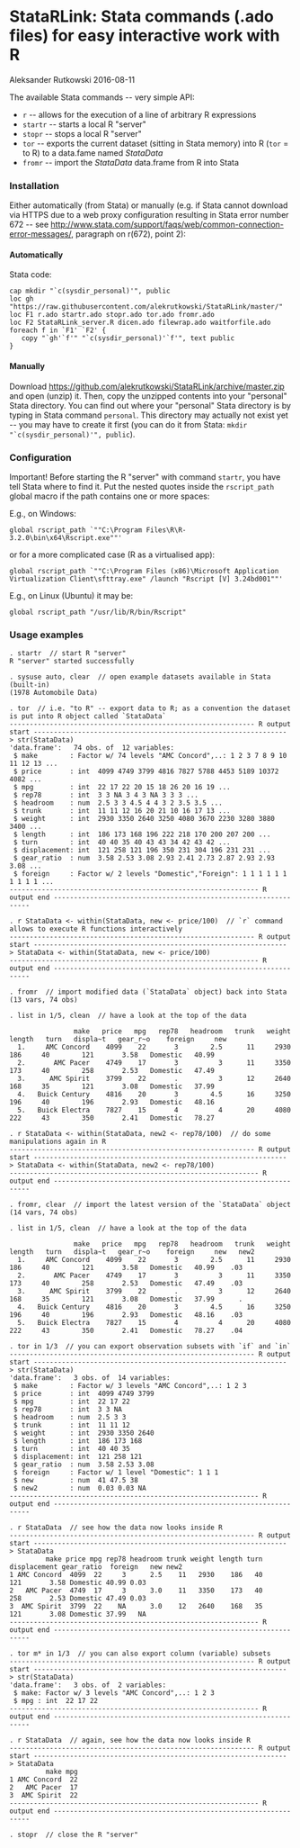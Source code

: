 StataRLink: Stata commands (.ado files) for easy interactive work with R
================
Aleksander Rutkowski
2016-08-11

The available Stata commands -- very simple API:

- `r` -- allows for the execution of a line of arbitrary R expressions
- `startr` -- starts a local R "server"
- `stopr` -- stops a local R "server"
- `tor` -- exports the current dataset (sitting in Stata memory) into R (`tor` = to R) to a data.fame named *StataData*
- `fromr` -- import the *StataData* data.frame from R into Stata

### Installation

Either automatically (from Stata) or manually (e.g. if Stata cannot download via HTTPS
due to a web proxy configuration resulting in Stata error number 672 -- see
<http://www.stata.com/support/faqs/web/common-connection-error-messages/>,
paragraph on r(672), point 2):

#### Automatically

Stata code:

```
cap mkdir "`c(sysdir_personal)'", public
loc gh "https://raw.githubusercontent.com/alekrutkowski/StataRLink/master/"
loc F1 r.ado startr.ado stopr.ado tor.ado fromr.ado
loc F2 StataRLink_server.R dicen.ado filewrap.ado waitforfile.ado
foreach f in `F1' `F2' {
   copy "`gh'`f'" "`c(sysdir_personal)'`f'", text public
}
```

#### Manually

Download <https://github.com/alekrutkowski/StataRLink/archive/master.zip>
and open (unzip) it. Then, copy the unzipped contents into your "personal"
Stata directory. You can find out where your "personal" Stata directory is by
typing in Stata command `personal`. This directory may actually not exist yet --
you may have to create it first (you can do it from Stata:
``mkdir "`c(sysdir_personal)'", public``).

### Configuration

Important! Before starting the R "server" with command `startr`,
you have tell Stata where to find it. Put the nested quotes
inside the `rscript_path` global macro if the path contains
one or more spaces:

E.g., on Windows:

```
global rscript_path `""C:\Program Files\R\R-3.2.0\bin\x64\Rscript.exe""'
```

or for a more complicated case (R as a virtualised app):

```
global rscript_path `""C:\Program Files (x86)\Microsoft Application Virtualization Client\sfttray.exe" /launch "Rscript [V] 3.24bd001""'
```

E.g., on Linux (Ubuntu) it may be:

```
global rscript_path "/usr/lib/R/bin/Rscript"
```

### Usage examples

```
. startr  // start R "server"
R "server" started successfully

. sysuse auto, clear  // open example datasets available in Stata (built-in)
(1978 Automobile Data)

. tor  // i.e. "to R" -- export data to R; as a convention the dataset is put into R object called `StataData`
------------------------------------------------------------- R output start ---------------------------------------------------------------
> str(StataData)
'data.frame':   74 obs. of  12 variables:
 $ make        : Factor w/ 74 levels "AMC Concord",..: 1 2 3 7 8 9 10 11 12 13 ...
 $ price       : int  4099 4749 3799 4816 7827 5788 4453 5189 10372 4082 ...
 $ mpg         : int  22 17 22 20 15 18 26 20 16 19 ...
 $ rep78       : int  3 3 NA 3 4 3 NA 3 3 3 ...
 $ headroom    : num  2.5 3 3 4.5 4 4 3 2 3.5 3.5 ...
 $ trunk       : int  11 11 12 16 20 21 10 16 17 13 ...
 $ weight      : int  2930 3350 2640 3250 4080 3670 2230 3280 3880 3400 ...
 $ length      : int  186 173 168 196 222 218 170 200 207 200 ...
 $ turn        : int  40 40 35 40 43 43 34 42 43 42 ...
 $ displacement: int  121 258 121 196 350 231 304 196 231 231 ...
 $ gear_ratio  : num  3.58 2.53 3.08 2.93 2.41 2.73 2.87 2.93 2.93 3.08 ...
 $ foreign     : Factor w/ 2 levels "Domestic","Foreign": 1 1 1 1 1 1 1 1 1 1 ...
-------------------------------------------------------------- R output end ----------------------------------------------------------------

. r StataData <- within(StataData, new <- price/100)  // `r` command allows to execute R functions interactively
------------------------------------------------------------- R output start ---------------------------------------------------------------
> StataData <- within(StataData, new <- price/100)
-------------------------------------------------------------- R output end ----------------------------------------------------------------

. fromr  // import modified data (`StataData` object) back into Stata
(13 vars, 74 obs)

. list in 1/5, clean  // have a look at the top of the data

                make   price   mpg   rep78   headroom   trunk   weight   length   turn   displa~t   gear_r~o    foreign     new  
  1.     AMC Concord    4099    22       3        2.5      11     2930      186     40        121       3.58   Domestic   40.99  
  2.       AMC Pacer    4749    17       3          3      11     3350      173     40        258       2.53   Domestic   47.49  
  3.      AMC Spirit    3799    22       .          3      12     2640      168     35        121       3.08   Domestic   37.99  
  4.   Buick Century    4816    20       3        4.5      16     3250      196     40        196       2.93   Domestic   48.16  
  5.   Buick Electra    7827    15       4          4      20     4080      222     43        350       2.41   Domestic   78.27  

. r StataData <- within(StataData, new2 <- rep78/100)  // do some manipulations again in R
------------------------------------------------------------- R output start ---------------------------------------------------------------
> StataData <- within(StataData, new2 <- rep78/100)
-------------------------------------------------------------- R output end ----------------------------------------------------------------

. fromr, clear  // import the latest version of the `StataData` object
(14 vars, 74 obs)

. list in 1/5, clean  // have a look at the top of the data

                make   price   mpg   rep78   headroom   trunk   weight   length   turn   displa~t   gear_r~o    foreign     new   new2  
  1.     AMC Concord    4099    22       3        2.5      11     2930      186     40        121       3.58   Domestic   40.99    .03  
  2.       AMC Pacer    4749    17       3          3      11     3350      173     40        258       2.53   Domestic   47.49    .03  
  3.      AMC Spirit    3799    22       .          3      12     2640      168     35        121       3.08   Domestic   37.99      .  
  4.   Buick Century    4816    20       3        4.5      16     3250      196     40        196       2.93   Domestic   48.16    .03  
  5.   Buick Electra    7827    15       4          4      20     4080      222     43        350       2.41   Domestic   78.27    .04  

. tor in 1/3  // you can export observation subsets with `if` and `in`
------------------------------------------------------------- R output start ---------------------------------------------------------------
> str(StataData)
'data.frame':   3 obs. of  14 variables:
 $ make        : Factor w/ 3 levels "AMC Concord",..: 1 2 3
 $ price       : int  4099 4749 3799
 $ mpg         : int  22 17 22
 $ rep78       : int  3 3 NA
 $ headroom    : num  2.5 3 3
 $ trunk       : int  11 11 12
 $ weight      : int  2930 3350 2640
 $ length      : int  186 173 168
 $ turn        : int  40 40 35
 $ displacement: int  121 258 121
 $ gear_ratio  : num  3.58 2.53 3.08
 $ foreign     : Factor w/ 1 level "Domestic": 1 1 1
 $ new         : num  41 47.5 38
 $ new2        : num  0.03 0.03 NA
-------------------------------------------------------------- R output end ----------------------------------------------------------------

. r StataData  // see how the data now looks inside R
------------------------------------------------------------- R output start ---------------------------------------------------------------
> StataData
         make price mpg rep78 headroom trunk weight length turn displacement gear_ratio  foreign   new new2
1 AMC Concord  4099  22     3      2.5    11   2930    186   40          121       3.58 Domestic 40.99 0.03
2   AMC Pacer  4749  17     3      3.0    11   3350    173   40          258       2.53 Domestic 47.49 0.03
3  AMC Spirit  3799  22    NA      3.0    12   2640    168   35          121       3.08 Domestic 37.99   NA
-------------------------------------------------------------- R output end ----------------------------------------------------------------

. tor m* in 1/3  // you can also export column (variable) subsets
------------------------------------------------------------- R output start ---------------------------------------------------------------
> str(StataData)
'data.frame':   3 obs. of  2 variables:
 $ make: Factor w/ 3 levels "AMC Concord",..: 1 2 3
 $ mpg : int  22 17 22
-------------------------------------------------------------- R output end ----------------------------------------------------------------

. r StataData  // again, see how the data now looks inside R
------------------------------------------------------------- R output start ---------------------------------------------------------------
> StataData
         make mpg
1 AMC Concord  22
2   AMC Pacer  17
3  AMC Spirit  22
-------------------------------------------------------------- R output end ----------------------------------------------------------------

. stopr  // close the R "server"
```
